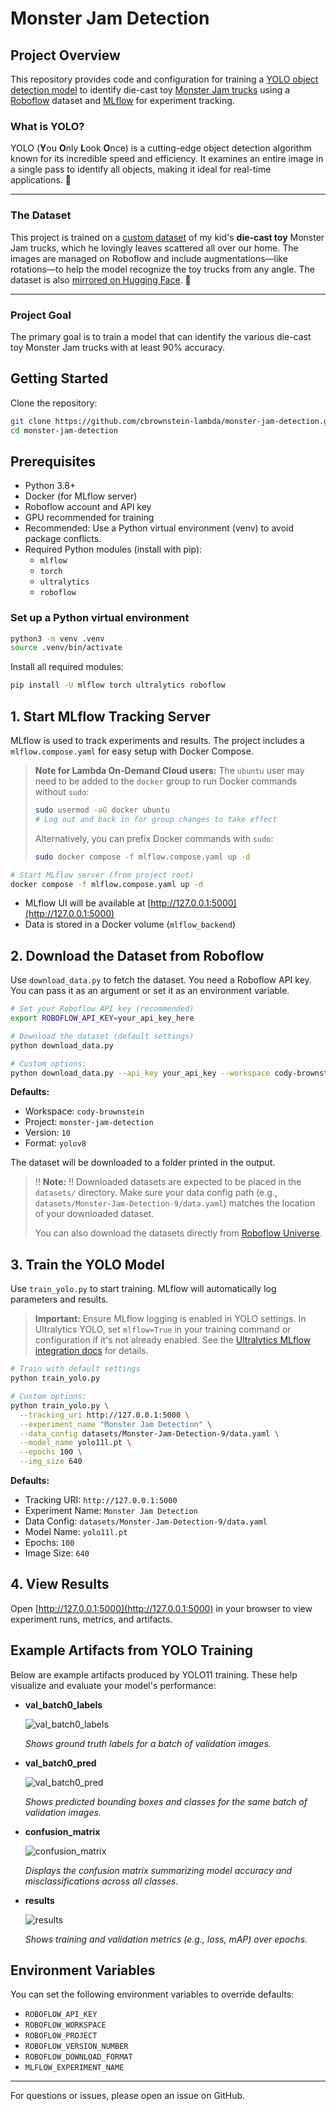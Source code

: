 # Monster Jam Detection

## Project Overview
This repository provides code and configuration for training a [YOLO object detection model](https://docs.ultralytics.com/models/yolo11/) to identify die-cast toy [Monster Jam trucks](https://www.monsterjam.com/trucks/) using a [Roboflow](https://roboflow.com/) dataset and [MLflow](https://mlflow.org/) for experiment tracking.

### What is YOLO?
YOLO (**Y**ou **O**nly **L**ook **O**nce) is a cutting-edge object detection algorithm known for its incredible speed and efficiency. It examines an entire image in a single pass to identify all objects, making it ideal for real-time applications. 🚀

---

### The Dataset
This project is trained on a [custom dataset](https://universe.roboflow.com/cody-brownstein/monster-jam-detection) of my kid's **die-cast toy** Monster Jam trucks, which he lovingly leaves scattered all over our home. The images are managed on Roboflow and include augmentations—like rotations—to help the model recognize the toy trucks from any angle. The dataset is also [mirrored on Hugging Face](https://huggingface.co/datasets/cbrownstein-lambda/monster-jam). 🤗

---

### Project Goal
The primary goal is to train a model that can identify the various die-cast toy Monster Jam trucks with at least 90% accuracy.

## Getting Started
Clone the repository:
```bash
git clone https://github.com/cbrownstein-lambda/monster-jam-detection.git
cd monster-jam-detection
```

## Prerequisites
- Python 3.8+
- Docker (for MLflow server)
- Roboflow account and API key
- GPU recommended for training
- Recommended: Use a Python virtual environment (venv) to avoid package conflicts.
- Required Python modules (install with pip):
  - `mlflow`
  - `torch`
  - `ultralytics`
  - `roboflow`

### Set up a Python virtual environment
```bash
python3 -m venv .venv
source .venv/bin/activate
```

Install all required modules:
```bash
pip install -U mlflow torch ultralytics roboflow
```

## 1. Start MLflow Tracking Server
MLflow is used to track experiments and results. The project includes a `mlflow.compose.yaml` for easy setup with Docker Compose.

> **Note for Lambda On-Demand Cloud users:**
> The `ubuntu` user may need to be added to the `docker` group to run Docker commands without `sudo`:
> ```bash
> sudo usermod -aG docker ubuntu
> # Log out and back in for group changes to take effect
> ```
> Alternatively, you can prefix Docker commands with `sudo`:
> ```bash
> sudo docker compose -f mlflow.compose.yaml up -d
> ```

```bash
# Start MLflow server (from project root)
docker compose -f mlflow.compose.yaml up -d
```
- MLflow UI will be available at [http://127.0.0.1:5000](http://127.0.0.1:5000)
- Data is stored in a Docker volume (`mlflow_backend`)

## 2. Download the Dataset from Roboflow
Use `download_data.py` to fetch the dataset. You need a Roboflow API key. You can pass it as an argument or set it as an environment variable.

```bash
# Set your Roboflow API key (recommended)
export ROBOFLOW_API_KEY=your_api_key_here

# Download the dataset (default settings)
python download_data.py

# Custom options:
python download_data.py --api_key your_api_key --workspace cody-brownstein --project monster-jam-detection --version_number 10 --download_format yolov8
```
**Defaults:**
- Workspace: `cody-brownstein`
- Project: `monster-jam-detection`
- Version: `10`
- Format: `yolov8`

The dataset will be downloaded to a folder printed in the output.

> ‼️ **Note:** ‼️ Downloaded datasets are expected to be placed in the `datasets/` directory. Make sure your data config path (e.g., `datasets/Monster-Jam-Detection-9/data.yaml`) matches the location of your downloaded dataset.
>
> You can also download the datasets directly from [Roboflow Universe](https://universe.roboflow.com/cody-brownstein/monster-jam-detection).

## 3. Train the YOLO Model
Use `train_yolo.py` to start training. MLflow will automatically log parameters and results.

> **Important:** Ensure MLflow logging is enabled in YOLO settings. In Ultralytics YOLO, set `mlflow=True` in your training command or configuration if it's not already enabled. See the [Ultralytics MLflow integration docs](https://docs.ultralytics.com/integrations/mlflow/) for details.

```bash
# Train with default settings
python train_yolo.py

# Custom options:
python train_yolo.py \
  --tracking_uri http://127.0.0.1:5000 \
  --experiment_name "Monster Jam Detection" \
  --data_config datasets/Monster-Jam-Detection-9/data.yaml \
  --model_name yolo11l.pt \
  --epochs 100 \
  --img_size 640
```
**Defaults:**
- Tracking URI: `http://127.0.0.1:5000`
- Experiment Name: `Monster Jam Detection`
- Data Config: `datasets/Monster-Jam-Detection-9/data.yaml`
- Model Name: `yolo11l.pt`
- Epochs: `100`
- Image Size: `640`

## 4. View Results
Open [http://127.0.0.1:5000](http://127.0.0.1:5000) in your browser to view experiment runs, metrics, and artifacts.

## Example Artifacts from YOLO Training

Below are example artifacts produced by YOLO11 training. These help visualize and evaluate your model's performance:

- **val_batch0_labels**

  ![val_batch0_labels](example_artifacts/yolo11l.pt-e50-20250711-214516-val_batch0_labels.jpg)

  *Shows ground truth labels for a batch of validation images.*

- **val_batch0_pred**

  ![val_batch0_pred](example_artifacts/yolo11l.pt-e50-20250711-214516-val_batch0_pred.jpg)

  *Shows predicted bounding boxes and classes for the same batch of validation images.*

- **confusion_matrix**

  ![confusion_matrix](example_artifacts/yolo11l.pt-e50-20250711-214516-confusion_matrix.png)

  *Displays the confusion matrix summarizing model accuracy and misclassifications across all classes.*

- **results**

  ![results](example_artifacts/yolo11l.pt-e50-20250711-214516-results.png)

  *Shows training and validation metrics (e.g., loss, mAP) over epochs.*

## Environment Variables
You can set the following environment variables to override defaults:
- `ROBOFLOW_API_KEY`
- `ROBOFLOW_WORKSPACE`
- `ROBOFLOW_PROJECT`
- `ROBOFLOW_VERSION_NUMBER`
- `ROBOFLOW_DOWNLOAD_FORMAT`
- `MLFLOW_EXPERIMENT_NAME`

---
For questions or issues, please open an issue on GitHub.
